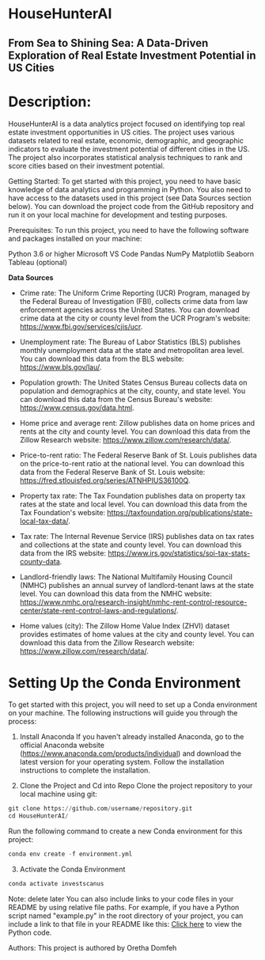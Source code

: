 # HouseHunterAI
## From Sea to Shining Sea: A Data-Driven Exploration of Real Estate Investment Potential in US Cities

# Description:
HouseHunterAI is a data analytics project focused on identifying top real estate investment opportunities in US cities. The project uses various datasets related to real estate, economic, demographic, and geographic indicators to evaluate the investment potential of different cities in the US. The project also incorporates statistical analysis techniques to rank and score cities based on their investment potential.

Getting Started: To get started with this project, you need to have basic knowledge of data analytics and programming in Python. You also need to have access to the datasets used in this project (see Data Sources section below). You can download the project code from the GitHub repository and run it on your local machine for development and testing purposes.

Prerequisites: To run this project, you need to have the following software and packages installed on your machine:

Python 3.6 or higher
Microsoft VS Code 
Pandas
NumPy
Matplotlib
Seaborn
Tableau (optional)

**Data Sources**  
* Crime rate: The Uniform Crime Reporting (UCR) Program, managed by the Federal Bureau of Investigation (FBI), collects crime data from law enforcement agencies across the United States. You can download crime data at the city or county level from the UCR Program's website: https://www.fbi.gov/services/cjis/ucr.

* Unemployment rate: The Bureau of Labor Statistics (BLS) publishes monthly unemployment data at the state and metropolitan area level. You can download this data from the BLS website: https://www.bls.gov/lau/.

* Population growth: The United States Census Bureau collects data on population and demographics at the city, county, and state level. You can download this data from the Census Bureau's website: https://www.census.gov/data.html.

* Home price and average rent: Zillow publishes data on home prices and rents at the city and county level. You can download this data from the Zillow Research website: https://www.zillow.com/research/data/.

* Price-to-rent ratio: The Federal Reserve Bank of St. Louis publishes data on the price-to-rent ratio at the national level. You can download this data from the Federal Reserve Bank of St. Louis website: https://fred.stlouisfed.org/series/ATNHPIUS36100Q.

* Property tax rate: The Tax Foundation publishes data on property tax rates at the state and local level. You can download this data from the Tax Foundation's website: https://taxfoundation.org/publications/state-local-tax-data/.

* Tax rate: The Internal Revenue Service (IRS) publishes data on tax rates and collections at the state and county level. You can download this data from the IRS website: https://www.irs.gov/statistics/soi-tax-stats-county-data.

* Landlord-friendly laws: The National Multifamily Housing Council (NMHC) publishes an annual survey of landlord-tenant laws at the state level. You can download this data from the NMHC website: https://www.nmhc.org/research-insight/nmhc-rent-control-resource-center/state-rent-control-laws-and-regulations/.

* Home values (city): The Zillow Home Value Index (ZHVI) dataset provides estimates of home values at the city and county level. You can download this data from the Zillow Research website: https://www.zillow.com/research/data/.


# Setting Up the Conda Environment
To get started with this project, you will need to set up a Conda environment on your machine. The following instructions will guide you through the process:

1. Install Anaconda
If you haven't already installed Anaconda, go to the official Anaconda website (https://www.anaconda.com/products/individual) and download the latest version for your operating system. Follow the installation instructions to complete the installation.

2. Clone the Project and Cd into Repo
Clone the project repository to your local machine using git:

```python
git clone https://github.com/username/repository.git
cd HouseHunterAI/
```
Run the following command to create a new Conda environment for this project:
```python
conda env create -f environment.yml
```
3. Activate the Conda Environment
```python
conda activate investscanus
```




Note: delete later 
You can also include links to your code files in your README by using relative file paths. For example, if you have a Python script named "example.py" in the root directory of your project, you can include a link to that file in your README like this:
[Click here](example.py) to view the Python code.

Authors: This project is authored by Oretha Domfeh 

